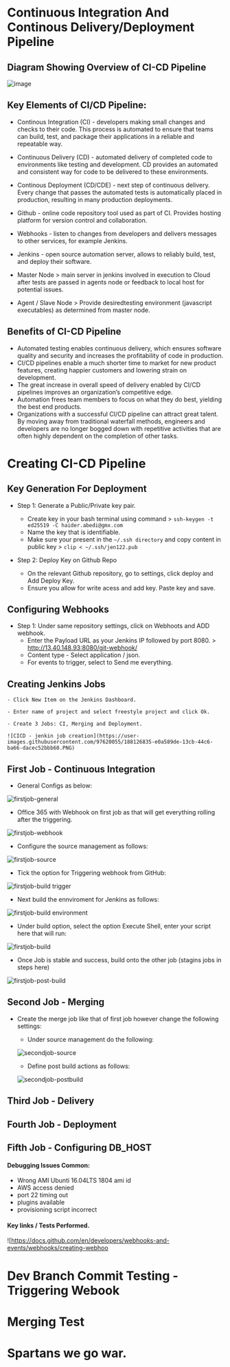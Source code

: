 # Continuous Integration And Continous Delivery/Deployment Pipeline

## Diagram Showing Overview of CI-CD Pipeline

![image](https://user-images.githubusercontent.com/97620055/188130100-d999e4e5-e0c3-4fc7-9863-ac209f7d0de2.png)

## Key Elements of CI/CD Pipeline:

- Continous Integration (CI) -  developers making small changes and checks to their code. This process is automated to ensure that teams can build, test, and package their applications in a reliable and repeatable way. 

- Continuous Delivery (CD) - automated delivery of completed code to environments like testing and development. CD provides an automated and consistent way for code to be delivered to these environments.


- Continous Deployment (CD/CDE) -  next step of continuous delivery. Every change that passes the automated tests is automatically placed in production, resulting in many production deployments.


- Github - online code repository tool used as part of CI.  Provides hosting platform for version control and collaboration.


- Webhooks - listen to changes from developers and delivers messages to other services, for example Jenkins.

- Jenkins -  open source automation server, allows to reliably build, test, and deploy their software.

- Master Node > main server in jenkins involved in execution to Cloud after tests are passed in agents node or feedback to local host for potential issues. 

- Agent / Slave Node > Provide desiredtesting environment (javascript executables) as determined from master node.

## Benefits of CI-CD Pipeline

- Automated testing enables continuous delivery, which ensures software quality and security and increases the profitability of code in production.
- CI/CD pipelines enable a much shorter time to market for new product features, creating happier customers and lowering strain on development.
- The great increase in overall speed of delivery enabled by CI/CD pipelines improves an organization’s competitive edge.
- Automation frees team members to focus on what they do best, yielding the best end products.
- Organizations with a successful CI/CD pipeline can attract great talent. By moving away from traditional waterfall methods, engineers and developers are no longer bogged down with repetitive activities that are often highly dependent on the completion of other tasks. 

# Creating CI-CD Pipeline

## Key Generation For Deployment

- Step 1: Generate a Public/Private key pair. 
    - Create key in your bash terminal using command > `ssh-keygen -t ed25519 -C haider.abedi@gmx.com`
    - Name the key that is identifiable.
    - Make sure your present in the `~/.ssh directory` and copy content in public key > `clip < ~/.ssh/jen122.pub`

- Step 2: Deploy Key on Github Repo
    - On the relevant Github repository, go to settings, click deploy and Add Deploy Key.
    - Ensure you allow for write acess and add key. Paste key and save.

## Configuring Webhooks

- Step 1: Under same repository settings, click on Webhoots and ADD webhook. 
    - Enter the Payload URL as your Jenkins IP followed by port 8080. > http://13.40.148.93:8080/git-webhook/
    - Content type - Select application / json.
    - For events to trigger, select to Send me everything. 

## Creating Jenkins Jobs 
    
    - Click New Item on the Jenkins Dashboard.
    
    - Enter name of project and select freestyle project and click Ok.
    
    - Create 3 Jobs: CI, Merging and Deployment.
    
    ![CICD - jenkin job creation](https://user-images.githubusercontent.com/97620055/188126835-e0a589de-13cb-44c6-ba66-dacec52bbb60.PNG)
  
## First Job - Continuous Integration

- General Configs as below:

![firstjob-general](https://user-images.githubusercontent.com/97620055/188126992-a28a6315-bc0d-422f-ba1b-be25bb5861b8.PNG)

- Office 365 with Webhook on first job as that will get everything rolling after the triggering. 

![firstjob-webhook](https://user-images.githubusercontent.com/97620055/188127055-51ee6799-ba2a-40cf-b71f-b3f0b3859424.PNG)

- Configure the source management as follows:

![firstjob-source](https://user-images.githubusercontent.com/97620055/188129722-e6c2b35d-0ca3-42f5-921f-c1106acb106a.PNG)


- Tick the option for Triggering webhook from GitHub:

![firstjob-build trigger](https://user-images.githubusercontent.com/97620055/188129842-74e86aa6-4e4b-437b-b6ad-56801ecd4bf0.PNG)

- Next build the ennviroment for Jenkins as follows:

![firstjob-build environment](https://user-images.githubusercontent.com/97620055/188133935-8925db3f-dad8-4caa-b8a5-c6c3859dcadc.PNG)

- Under build option, select the option Execute Shell, enter your script here that will run:

![firstjob-build](https://user-images.githubusercontent.com/97620055/188138254-5e94469d-75fb-4237-a94f-467bf6beaab0.PNG)

- Once Job is stable and success, build onto the other job (stagins jobs in steps here)

![firstjob-post-build](https://user-images.githubusercontent.com/97620055/188148998-6d8c0834-1e37-4121-9f0b-d74ee4e3c4b9.PNG)


## Second Job -  Merging

- Create the merge job like that of first job however change the following settings:
   
   - Under source management do the following:
    
    ![secondjob-source](https://user-images.githubusercontent.com/97620055/188149419-702c4a39-ea58-455d-879c-ce5c3106d7ec.PNG)
   
   - Define post build actions as follows: 
    
    ![secondjob-postbuild](https://user-images.githubusercontent.com/97620055/188149506-e21b065f-090b-48a7-a062-8fceff1b5afc.PNG)


## Third Job - Delivery


## Fourth Job - Deployment



## Fifth Job - Configuring DB_HOST










#### Debugging Issues Common:

- Wrong AMI Ubunti 16.04LTS 1804 ami id
- AWS access denied
- port 22 timing out
- plugins available
- provisioning script incorrect

#### Key links / Tests Performed.

![https://docs.github.com/en/developers/webhooks-and-events/webhooks/creating-webhoo

# Dev Branch Commit Testing - Triggering Webook
# Merging Test
# Spartans we go war.
